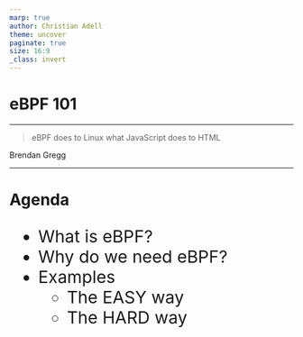 ```yaml
---
marp: true
author: Christian Adell
theme: uncover
paginate: true
size: 16:9
_class: invert
---
```


# eBPF 101

---

> eBPF does to Linux what JavaScript does to HTML

Brendan Gregg

---

# Agenda

- What is eBPF?
- Why do we need eBPF?
- Examples
  - The EASY way
  - The HARD way
- Takeaways

![bg right:30% w:300](https://ebpf.foundation/wp-content/uploads/sites/9/2023/03/ebpf-icon-292x300.png)

---

# What is eBPF?

- BPF, **Berkeley Packet Filter**, was introduced to Linux in 1997, kernel version 2.1.75
- It has been used in the tcpdump utility to capture packets
- In 2012 `seccomp-bpf` was added to kernel version 3.5, allowed to take decisions about user apps making system calls
- eBPF, **extended BPF**, started in 2014 with new features...

---

## The eBPF basics

![width:700px](./docs/assets/eBPF_basics.png)

<!-- ---

## eBPF, in 2014

- eBPF **maps** were introduced as data structures that can be accessed by BFP programs and from the user space
- `bpf()` system call allowed user space programs to interact with eBPF programs in the kernel
- BPF helper function were added
- The eBPF **verifier** ensures that eBPF programs are safe to run.
- Ability to attach eBPF programs kernel hooks (`kprobes`) -->

<!-- ---

## eBPF timeline

- 2016 Netflix adopts eBPF for system tracing
- 2016 Cillium project was announced
- 2017 Facebook made Katran
- 2018 eBPF became a separate subsystem within the Linux Kernel
- 2020 LSM (Linux Security Module) allows eBPF programs to be attached -->

---

## Why do we need eBPF?

- To add new functionalities to the Kernel without the overhead of creating Kernel Modules, and with **dynamic loading**
- **Better performance** skipping the cost of transitioning between kernel and user space (for each event)
- It's a great match for **cloud native** environments, no more need for sidecar pattern

---

# Where to use eBPF?

**Observability, Networking & Security**

- App observability (Beyla, Tetragon)
- Profile & Tracing (bpftrace, sysdig)
- Load-balancing (Katran)
- Network monitoring (Netobserv, pwru)
- Kubernetes (Cilium, Calico)
- Firewalls (Bpfilter)
- DDoS mitigation (Cloudflare, Meta)

Tools available: https://ebpf.io/applications/

---

## A Load Balancer from scratch

![width:800px](./docs/assets/eBPF_load_balancer.png)

https://www.youtube.com/watch?v=L3_AOFSNKK8

---

## eBPF in Kubernetes

![width:800px](https://cilium.io/static/7b77faac1700b51b5612abb7ec0c8f40/832a9/ebpf_hostrouting.png)

https://cilium.io/blog/2021/05/11/cni-benchmark/

---

## Comparing Linux, VPP, and eBPF

---

![width:700px](./docs/assets/eBPF_network_compare.png)

<!-- ---

### DPDK and VPP

- Networking stack is no longer handled by the kernel
- DPDK is the user space NIC driver, no longer visible to the kernel
- Fast for sending and receiving packets! but you need to do everything by yourself, i.e. sockets, packet processing, etc.
- FD.io is an open source software dataplane developed by Cisco. At the heart of FD.io, it is Vector Packet Processing (VPP)
- The ecosystem has grown with several [use cases](https://fd.io/usecases/), and adopters. -->

---

<style scoped>
table {
    height: 100%;
    width: 100%;
    font-size: 22px;
}
</style>

### Some numbers

| Linux                                                    | DPDK & VPP                                                                                    | XDP and eBPF                                                                                                      |
| -------------------------------------------------------- | --------------------------------------------------------------------------------------------- | ----------------------------------------------------------------------------------------------------------------- |
| **~30 cores** for 28Mpps forwarding                      | **~3 cores** for 28Mpps forwarding                                                            | **~5 cores** for 28Mpps forwarding                                                                                |
| Rich feature set. Socket programming as usual (IPtables) | Amazing performance!, but you lose the NIC from the Kernel and need to reimplement everything | Excellent performance with early packet processing and fallback to Kernel. Access to FIB table (`bpf_fib_lookup`) |
| Optimized for general purpose                            | Great for forwarding plane, with networking features                                          | Optimized for best of both worlds                                                                                 |

<sub><sub><sub>
https://virtualnog.net/posts/2020-12-11-linux-networking/
</sub></sub></sub>

---

### Both can cooperate

![width:800px](https://www.6wind.com/wp-content/uploads/2020/01/January-Blog-Pic-1.png)

https://www.6wind.com/6windgate-5-0-versus-vpp-fast-path-benefits-from-linux-integration-and-ebpf/

---

# Examples

Check the main [README.md](./README.md) for details to setup the environment and run the examples

---

# The EASY way

The BCC library, BPF Compiler Collection (BCC)

> BCC is a toolkit for creating efficient kernel tracing and manipulation programs with eBPF, and includes several useful tools and examples.

- kernel instrumentation in C (and includes a C wrapper around LLVM)
- front-ends in Python and lua
- takes care of a lot of low-level details

There are frameworks for other languages (`ebpf-go`)

---

## Hello World

![width:700px](./docs/assets/eBPF_hello_python.png)

Code available at https://github.com/chadell/ebpf-playground/blob/main/examples/python/hello.py

---

### Hello World - code

```py
from bcc import BPF
program = r"""
int hello(void *ctx) {
    bpf_trace_printk("Hello NetBCN!");
    return 0;
}
"""
# Loads the C code from a string
b = BPF(text=program)
# Retrieves the syscall for execve
syscall = b.get_syscall_fnname("execve")
# Attaches the C function hello to the event
b.attach_kprobe(event=syscall, fn_name="hello")
# Outputs the trace in the screen
b.trace_print()
```

---

## The ping example

![width:600px](./docs/assets/eBPF_network.png)

Code available at https://github.com/chadell/ebpf-playground/blob/main/examples/python/ping.py

---

## The ping example code

```py
from bcc import BPF
program = r"""
#include "network.h"
#include <bcc/proto.h>
#include <linux/pkt_cls.h>
int xdp(struct xdp_md *ctx) {
  void *data = (void *)(long)ctx->data;
  void *data_end = (void *)(long)ctx->data_end;
  if (is_icmp_ping_request(data, data_end)) {
        bpf_trace_printk("Got an ICMP packet");
        return XDP_PASS;
  }
  return XDP_PASS;
}
"""
b = BPF(text=program)
fx = b.load_func("xdp", BPF.XDP)
BPF.attach_xdp("lo", fx, 0)
b.trace_print()
```

---

# The HARD way

Let's use C code without helpers:

- Use the `bpftool`
- Compile the C program
- Load the eBPF code
- Attach to the loopback XDP hook

Code available at https://github.com/chadell/ebpf-playground/blob/main/examples/c/hello.bpf.c

---

## C BPF code

```c
#include <linux/bpf.h>
#include <bpf/bpf_helpers.h>
// This global variable it's converted to a MAP
int counter = 0;
// SEC() is a macro that defines the type of eBPF program
SEC("xdp")
int hello(struct xdp_md *ctx) {
    // bpf_printk is a helper function by libbpf
    bpf_printk("Packet received %d", counter);
    counter++;
    // XDP functions return the action for the packet
    return XDP_PASS;
}
// The eBPF verifier inspects the license of eBPF programs
char LICENSE[] SEC("license") = "Dual BSD/GPL";
```

---

## C BPF step by step

- Install `lipbpf`
- Compile the program (`-target bpf`)
- Check the compiled object
- Install `bpftool` to
  - Load the eBPF program and check it
  - Attach the eBPF program to an interface
  - Inspect the eBPF Maps
- See what's going on in the `trace_pipe`
- Detach and unload the eBPF program, with `bpftool`
- Let's make the Verifier unhappy

---

# Takeaways

- The Verifier can get complicated
- Some kernel familiarity is needed
- Even there are some helpers, there are some limitations
- Kernel support has to be assessed

<!-- loops were introduced in Linux 5.17 -->

---

<style scoped>
ul {
    height: 100%;
    width: 100%;
    font-size: 30px;
}
</style>

# Resources

- Book: [Learning eBPF](https://github.com/lizrice/learning-ebpf), by Liz Rice
- https://ebpf.io/labs/
- https://gist.github.com/satrobit/17eb0ddd4e122425d96f60f45def9627
- https://speakerdeck.com/fedepaol/ebpf-for-the-rest-of-us-golab-2023

---

# Thanks!

Contact via Linkedin [@christianadell](https://www.linkedin.com/in/christianadell/)
